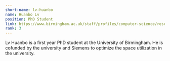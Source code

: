 ```yaml
---
short-name: lv-huanbo
name: Huanbo Lv
position: PhD Student
link: https://www.birmingham.ac.uk/staff/profiles/computer-science/research-student/lyu-huanbo.aspx
rank: 3
---
```

Lv Huanbo is a first year PhD student at the University of Birmingham. He is cofunded by the university and Siemens to optimize the space utilization in the university.